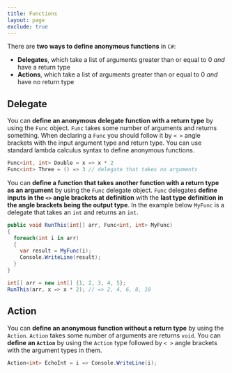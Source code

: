 ```yaml
---
title: Functions
layout: page
exclude: true
---
```


There are **two ways to define anonymous functions** in `C#`:

- **Delegates**, which take a list of arguments greater than or equal to 0 *and* have a return type
- **Actions**, which take a list of arguments greater than or equal to 0 *and* have no return type

## Delegate

You can **define an anonymous delegate function with a return type** by using the `Func` object. `Func` takes some number of arguments and returns something. When declaring a `Func` you should follow it by `< >` angle brackets with the input argument type and return type. You can use standard lambda calculus syntax to define anonymous functions.
```csharp
Func<int, int> Double = x => x * 2
Func<int> Three = () => 3 // delegate that takes no arguments
```

You can **define a function that takes another function with a return type as an argument** by using the `Func` delegate object. `Func` delegates **define inputs in the `<>` angle brackets at definition** with the **last type definition in the angle brackets being the output type**. In the example below `MyFunc` is a delegate that takes an `int` and returns an `int`.
```csharp
public void RunThis(int[] arr, Func<int, int> MyFunc)
{
  foreach(int i in arr)
  {
    var result = MyFunc(i);
    Console.WriteLine(result);
  }
}

int[] arr = new int[] {1, 2, 3, 4, 5};
RunThis(arr, x => x * 2); // => 2, 4, 6, 8, 10
```

## Action

You can **define an anonymous function without a return type** by using the `Action`. `Action` takes some number of arguments are returns `void`. You can **define an `Action`** by using the `Action` type followed by `< >` angle brackets with the argument types in them.

```csharp
Action<int> EchoInt = i => Console.WriteLine(i);
```


<!--stackedit_data:
eyJoaXN0b3J5IjpbLTEwNzA3ODA0NTcsLTEwNzQ0ODgxOTcsNT
M2NDE4OTk5LC0xNTc0NDY4OTMzXX0=
-->